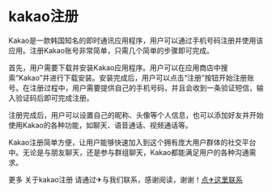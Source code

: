 # kakao注册

Kakao是一款韩国知名的即时通讯应用程序，用户可以通过手机号码注册并使用该应用。注册Kakao账号非常简单，只需几个简单的步骤即可完成。

首先，用户需要下载并安装Kakao应用程序。用户可以在应用商店中搜索“Kakao”并进行下载安装。安装完成后，用户可以点击“注册”按钮开始注册账号。在注册过程中，用户需要提供自己的手机号码，并且会收到一条验证短信，输入验证码后即可完成注册。

注册完成后，用户可以设置自己的昵称、头像等个人信息，也可以添加好友并开始使用Kakao的各种功能，如聊天、语音通话、视频通话等。

Kakao注册简单方便，让用户能够快速加入到这个拥有庞大用户群体的社交平台中。无论是与朋友聊天，还是参与群组聊天，Kakao都能满足用户的各种沟通需求。

更多 关于kakao注册 请通过✈与我们联系，感谢阅读，谢谢！[点✈这里联系](https://bbd.k02.cc)